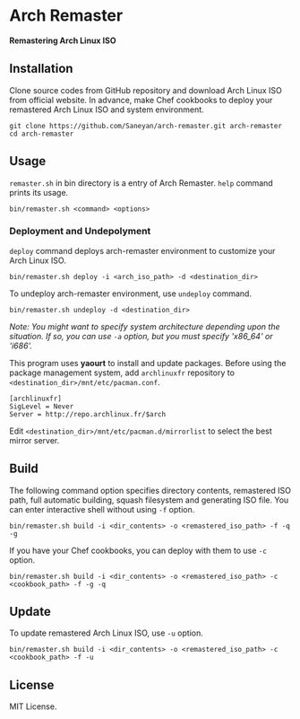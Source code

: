Arch Remaster
=============

**Remastering Arch Linux ISO**

## Installation

Clone source codes from GitHub repository and download Arch Linux ISO from official website.
In advance, make Chef cookbooks to deploy your remastered Arch Linux ISO and system environment.

```
git clone https://github.com/Saneyan/arch-remaster.git arch-remaster
cd arch-remaster
```

## Usage

`remaster.sh` in bin directory is a entry of Arch Remaster. `help` command prints its usage.

```
bin/remaster.sh <command> <options>
```

### Deployment and Undepolyment

`deploy` command deploys arch-remaster environment to customize your Arch Linux ISO.

```
bin/remaster.sh deploy -i <arch_iso_path> -d <destination_dir>
```

To undeploy arch-remaster environment, use `undeploy` command.

```
bin/remaster.sh undeploy -d <destination_dir>
```

_Note: You might want to specify system architecture depending upon the situation. If so, you can use `-a` option, but you must specify 'x86\_64' or 'i686'._

This program uses **yaourt** to install and update packages. Before using the package management system, add `archlinuxfr` repository to `<destination_dir>/mnt/etc/pacman.conf`.

```
[archlinuxfr]
SigLevel = Never
Server = http://repo.archlinux.fr/$arch
```

Edit `<destination_dir>/mnt/etc/pacman.d/mirrorlist` to select the best mirror server.

## Build

The following command option specifies directory contents, remastered ISO path, full automatic building, squash filesystem and generating ISO file.
You can enter interactive shell without using `-f` option.

```
bin/remaster.sh build -i <dir_contents> -o <remastered_iso_path> -f -q -g
```

If you have your Chef cookbooks, you can deploy with them to use `-c` option.

```
bin/remaster.sh build -i <dir_contents> -o <remastered_iso_path> -c <cookbook_path> -f -g -q
```

## Update

To update remastered Arch Linux ISO, use `-u` option.

```
bin/remaster.sh build -i <dir_contents> -o <remastered_iso_path> -c <cookbook_path> -f -u
```

## License

MIT License.
